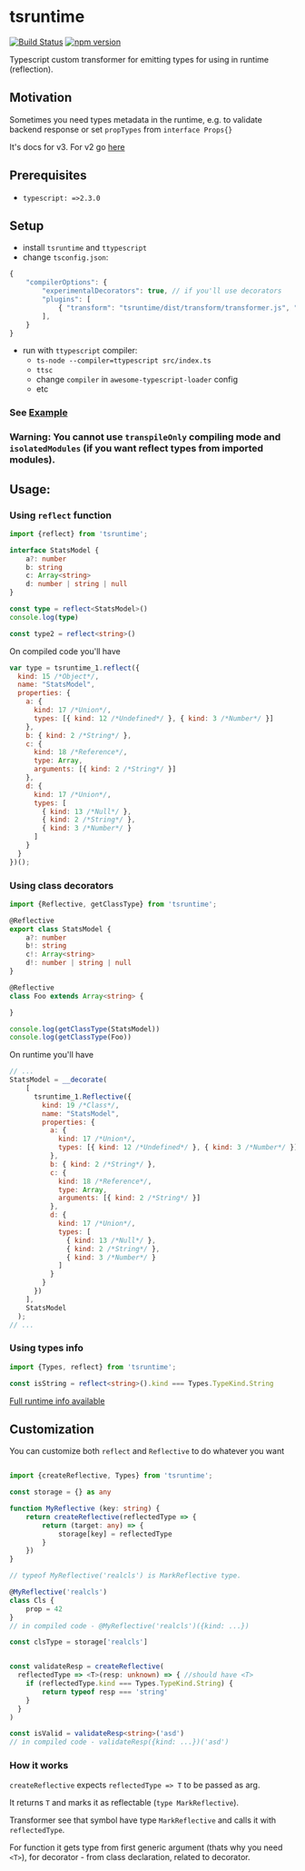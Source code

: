 # tsruntime

[![Build Status](https://travis-ci.org/goloveychuk/tsruntime.svg?branch=master)](https://travis-ci.org/goloveychuk/tsruntime)
[![npm version](https://badge.fury.io/js/tsruntime.svg)](https://www.npmjs.com/package/tsruntime)

Typescript custom transformer for emitting types for using in runtime (reflection).

## Motivation
Sometimes you need types metadata in the runtime, e.g. to validate backend response or set `propTypes` from `interface Props{}` 

It's docs for v3. For v2 go [here](https://github.com/goloveychuk/tsruntime/blob/596c10ecc31618effc598854bdb12ecd08e6dcc2/README.md)

## Prerequisites
- `typescript: =>2.3.0`

## Setup
- install `tsruntime` and `ttypescript`
- change `tsconfig.json`:
```js
{
    "compilerOptions": {
        "experimentalDecorators": true, // if you'll use decorators
        "plugins": [
            { "transform": "tsruntime/dist/transform/transformer.js", "type": "program" },
        ],
    }
}
```
- run with `ttypescript` compiler:
  - `ts-node --compiler=ttypescript src/index.ts`
  - `ttsc` 
  - change `compiler` in `awesome-typescript-loader` config
  - etc
### See [Example](./packages/example)

### Warning: You cannot use `transpileOnly` compiling mode and `isolatedModules` (if you want reflect types from imported modules).

## Usage:
### Using `reflect` function

```ts
import {reflect} from 'tsruntime';

interface StatsModel {
    a?: number
    b: string
    c: Array<string>
    d: number | string | null
}

const type = reflect<StatsModel>()
console.log(type)

const type2 = reflect<string>()
```
On compiled code you'll have
```js
var type = tsruntime_1.reflect({
  kind: 15 /*Object*/,
  name: "StatsModel",
  properties: {
    a: {
      kind: 17 /*Union*/,
      types: [{ kind: 12 /*Undefined*/ }, { kind: 3 /*Number*/ }]
    },
    b: { kind: 2 /*String*/ },
    c: {
      kind: 18 /*Reference*/,
      type: Array,
      arguments: [{ kind: 2 /*String*/ }]
    },
    d: {
      kind: 17 /*Union*/,
      types: [
        { kind: 13 /*Null*/ },
        { kind: 2 /*String*/ },
        { kind: 3 /*Number*/ }
      ]
    }
  }
})();
```
### Using class decorators
```ts
import {Reflective, getClassType} from 'tsruntime';

@Reflective
export class StatsModel {
    a?: number
    b!: string
    c!: Array<string>
    d!: number | string | null
}

@Reflective
class Foo extends Array<string> {

}

console.log(getClassType(StatsModel))
console.log(getClassType(Foo))
```
On runtime you'll have
```js
// ...
StatsModel = __decorate(
    [
      tsruntime_1.Reflective({
        kind: 19 /*Class*/,
        name: "StatsModel",
        properties: {
          a: {
            kind: 17 /*Union*/,
            types: [{ kind: 12 /*Undefined*/ }, { kind: 3 /*Number*/ }]
          },
          b: { kind: 2 /*String*/ },
          c: {
            kind: 18 /*Reference*/,
            type: Array,
            arguments: [{ kind: 2 /*String*/ }]
          },
          d: {
            kind: 17 /*Union*/,
            types: [
              { kind: 13 /*Null*/ },
              { kind: 2 /*String*/ },
              { kind: 3 /*Number*/ }
            ]
          }
        }
      })
    ],
    StatsModel
  );
// ...
```

### Using types info
```ts
import {Types, reflect} from 'tsruntime';

const isString = reflect<string>().kind === Types.TypeKind.String
```

[Full runtime info available](./packages/tsruntime/src/runtime/publicTypes.ts)

## Customization
You can customize both `reflect` and `Reflective` to do whatever you want

```ts

import {createReflective, Types} from 'tsruntime';

const storage = {} as any

function MyReflective (key: string) {
    return createReflective(reflectedType => {
        return (target: any) => {
            storage[key] = reflectedType
        }
    })
}

// typeof MyReflective('realcls') is MarkReflective type.

@MyReflective('realcls')
class Cls {
    prop = 42
}
// in compiled code - @MyReflective('realcls')({kind: ...})

const clsType = storage['realcls']


const validateResp = createReflective(
  reflectedType => <T>(resp: unknown) => { //should have <T>
    if (reflectedType.kind === Types.TypeKind.String) {
        return typeof resp === 'string'
    }
  }
)

const isValid = validateResp<string>('asd') 
// in compiled code - validateResp({kind: ...})('asd')

```

### How it works
`createReflective` expects `reflectedType => T` to be passed as arg.

It returns `T` and marks it as reflectable (`type MarkReflective`).

Transformer see that symbol have type `MarkReflective` and calls it with `reflectedType`. 

For function it gets type from first generic argument (thats why you need `<T>`), for decorator - from class declaration, related to decorator.

